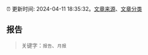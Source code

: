 :alarm_clock: 更新时间: 2024-04-11 18:35:32。[文章来源](/README.md)、[文章分类](/TAGS.md)

## 报告


> 关键字：`报告`、`月报`



